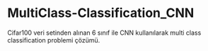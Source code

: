 # MultiClass-Classification_CNN
Cifar100 veri setinden alınan 6 sınıf ile CNN kullanılarak multi class classification problemi çözümü.




